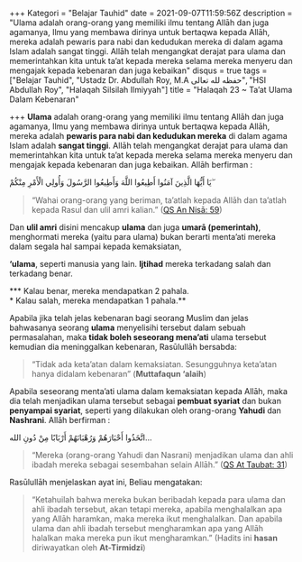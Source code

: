 +++
Kategori = "Belajar Tauhid"
date = 2021-09-07T11:59:56Z
description = "Ulama adalah orang-orang yang memiliki ilmu tentang Allāh dan juga agamanya, Ilmu yang membawa dirinya untuk bertaqwa kepada Allāh, mereka adalah pewaris para nabi dan kedudukan mereka di dalam agama Islam adalah sangat tinggi. Allāh telah mengangkat derajat para ulama dan memerintahkan kita untuk ta’at kepada mereka selama mereka menyeru dan mengajak kepada kebenaran dan juga kebaikan"
disqus = true
tags = ["Belajar Tauhid", "Ustadz Dr. Abdullah Roy, M.A حفظه لله تعالى", "HSI Abdullah Roy", "Halaqah Silsilah Ilmiyyah"]
title = "Halaqah 23 ~ Ta’at Ulama Dalam Kebenaran"

+++
**Ulama** adalah orang-orang yang memiliki ilmu tentang Allāh dan juga agamanya, Ilmu yang membawa dirinya untuk bertaqwa kepada Allāh, mereka adalah **pewaris para nabi dan kedudukan mereka** di dalam agama Islam adalah **sangat tinggi**. Allāh telah mengangkat derajat para ulama dan memerintahkan kita untuk ta’at kepada mereka selama mereka menyeru dan mengajak kepada kebenaran dan juga kebaikan. Allāh berfirman :

يَا أَيُّهَا الَّذِينَ آمَنُوا أَطِيعُوا اللَّهَ وَأَطِيعُوا الرَّسُولَ وَأُولِي الْأَمْرِ مِنْكُمْ ۖ

> “Wahai orang-orang yang beriman, ta’atlah kepada Allāh dan ta’atlah kepada Rasul dan ulil amri kalian.” ([QS An Nisā: 59](https://quran.com/4:59?font=v1&translations=33 "QS An-Nisa 59"))

Dan **ulil amri** disini mencakup **ulama** dan juga **umarā (pemerintah)**, menghormati mereka (yaitu para ulama) bukan berarti menta’ati mereka dalam segala hal sampai kepada kemaksiatan,

**‘ulama**, seperti manusia yang lain. **Ijtihad** mereka terkadang salah dan terkadang benar.

*** Kalau benar, mereka mendapatkan 2 pahala.  
\* Kalau salah, mereka mendapatkan 1 pahala.**

Apabila jika telah jelas kebenaran bagi seorang Muslim dan jelas bahwasanya seorang **ulama** menyelisihi tersebut dalam sebuah permasalahan, maka **tidak boleh seseorang mena’ati** ulama tersebut kemudian dia meninggalkan kebenaran, Rasūlullāh bersabda:

> “Tidak ada keta’atan dalam kemaksiatan. Sesungguhnya keta’atan hanya didalam kebenaran” (**Muttafaqun ‘alaih**)

Apabila seseorang menta’ati ulama dalam kemaksiatan kepada Allāh, maka dia telah menjadikan ulama tersebut sebagai **pembuat syariat** dan bukan **penyampai syariat**, seperti yang dilakukan oleh orang-orang **Yahudi** dan **Nashrani**. Allāh berfirman :

اتَّخَذُوا أَحْبَارَهُمْ وَرُهْبَانَهُمْ أَرْبَابًا مِنْ دُونِ الله…

> “Mereka (orang-orang Yahudi dan Nasrani) menjadikan ulama dan ahli ibadah mereka sebagai sesembahan selain Allāh.” ([QS At Taubat: 31](https://quran.com/9:31?font=v1&translations=33 "QS At Taubat: 31"))

Rasūlullāh menjelaskan ayat ini, Beliau mengatakan:

> “Ketahuilah bahwa mereka bukan beribadah kepada para ulama dan ahli ibadah tersebut, akan tetapi mereka, apabila menghalalkan apa yang Allāh haramkan, maka mereka ikut menghalalkan. Dan apabila ulama dan ahli ibadah tersebut mengharamkan apa yang Allāh halalkan maka mereka pun ikut mengharamkan.” (Hadits ini **hasan** diriwayatkan oleh **At-Tirmidzi**)